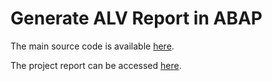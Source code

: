 # Generate ALV Report in ABAP

The main source code is available [here](https://github.com/Diksha-Rathi/Generate-ALV-Report-in-ABAP/blob/master/Final%20Project/ZTEST_DIKSHA_PROJECT.abap).

The project report can be accessed [here](https://raw.githubusercontent.com/Diksha-Rathi/Generate-ALV-Report-in-ABAP/master/Project%20Report%2C%20ONGC-%20Diksha.pdf).
